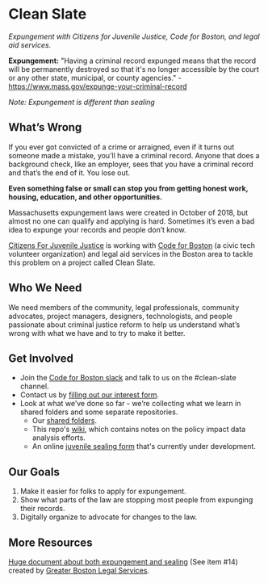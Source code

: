 <!-- README.md -->

# Clean Slate

_Expungement with Citizens for Juvenile Justice, Code for Boston, and legal aid services._

**Expungement:** "Having a criminal record expunged means that the record will be permanently destroyed so that it's no longer accessible by the court or any other state, municipal, or county agencies." - https://www.mass.gov/expunge-your-criminal-record

_Note: Expungement is different than sealing_

## What’s Wrong

If you ever got convicted of a crime or arraigned, even if it turns out someone made a mistake, you’ll have a criminal record. Anyone that does a background check, like an employer, sees that you have a criminal record and that’s the end of it. You lose out.

**Even something false or small can stop you from getting honest work, housing, education, and other opportunities.**

Massachusetts expungement laws were created in October of 2018, but almost no one can qualify and applying is hard. Sometimes it’s even a bad idea to expunge your records and people don’t know.

[Citizens For Juvenile Justice](https://www.cfjj.org/) is working with [Code for Boston](https://www.codeforboston.org/) (a civic tech volunteer organization) and legal aid services in the Boston area to tackle this problem on a project called Clean Slate.

## Who We Need

We need members of the community, legal professionals, community advocates, project managers, designers, technologists, and people passionate about criminal justice reform to help us understand what’s wrong with what we have and to try to make it better.

## Get Involved

- Join the [Code for Boston slack](https://communityinviter.com/apps/cfb-public/code-for-boston) and talk to us on the #clean-slate channel.
- Contact us by [filling out our interest form](https://forms.gle/FZrBfNjC6JNtsQXP7).
- Look at what we’ve done so far - we’re collecting what we learn in shared folders and some separate repositories.
  - Our [shared folders](https://drive.google.com/drive/folders/1EiEt97817QzZNip9X5yrsXAdPCqUdF0M?usp=sharing).
  - This repo's [wiki](https://github.com/codeforboston/clean-slate/wiki), which contains notes on the policy impact data analysis efforts.
  - An online [juvenile sealing form](https://github.com/knod/docassemble-juvenilesealing) that's currently under development.

## Our Goals

1. Make it easier for folks to apply for expungement.
1. Show what parts of the law are stopping most people from expunging their records.
1. Digitally organize to advocate for changes to the law.

## More Resources

[Huge document about both expungement and sealing](https://www.gbls.org/sites/default/files/2019-04/know-your-cori-rights-041819.pdf) (See item #14) created by [Greater Boston Legal Services](https://gbls.org/).

